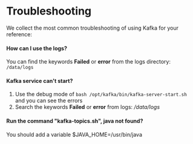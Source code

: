 # Troubleshooting

We collect the most common troubleshooting of using Kafka for your reference:

#### How can I use the logs?

You can find the keywords **Failed** or **error** from the logs directory: `/data/logs`

#### Kafka service can't start?

1. Use the debug mode of `bash /opt/kafka/bin/kafka-server-start.sh` and you can see the errors
2. Search the keywords **Failed** or **error** from logs: */data/logs*

#### Run the command "kafka-topics.sh", java not found?

You should add a variable $JAVA_HOME=/usr/bin/java